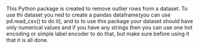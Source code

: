 ﻿This Python package is created to remove outlier rows from a dataset.
To use thi dataset you ned to create a pandas dataframe(you can use 
pd.read_csv() to do it), and to to use this package your dataset
should have only numerical values and if you have any strings
then you can use one hot encoding or simple label encoder to do that,
but make sure before using it that it is all done.